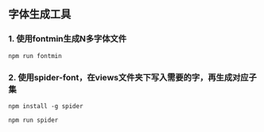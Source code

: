 ## 字体生成工具


### 1. 使用fontmin生成N多字体文件

`npm run fontmin`

### 2. 使用spider-font，在views文件夹下写入需要的字，再生成对应子集

`npm install -g spider`

`npm run spider`